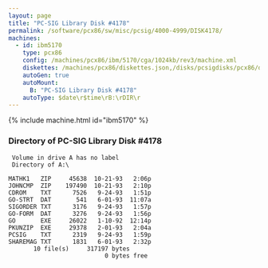 ```yaml
---
layout: page
title: "PC-SIG Library Disk #4178"
permalink: /software/pcx86/sw/misc/pcsig/4000-4999/DISK4178/
machines:
  - id: ibm5170
    type: pcx86
    config: /machines/pcx86/ibm/5170/cga/1024kb/rev3/machine.xml
    diskettes: /machines/pcx86/diskettes.json,/disks/pcsigdisks/pcx86/diskettes.json
    autoGen: true
    autoMount:
      B: "PC-SIG Library Disk #4178"
    autoType: $date\r$time\rB:\rDIR\r
---
```


{% include machine.html id="ibm5170" %}

### Directory of PC-SIG Library Disk #4178

     Volume in drive A has no label
     Directory of A:\

    MATHK1   ZIP     45638  10-21-93   2:06p
    JOHNCMP  ZIP    197490  10-21-93   2:10p
    CDROM    TXT      7526   9-24-93   1:51p
    GO-STRT  DAT       541   6-01-93  11:07a
    SIGORDER TXT      3176   9-24-93   1:57p
    GO-FORM  DAT      3276   9-24-93   1:56p
    GO       EXE     26022   1-10-92  12:14p
    PKUNZIP  EXE     29378   2-01-93   2:04a
    PCSIG    TXT      2319   9-24-93   1:59p
    SHAREMAG TXT      1831   6-01-93   2:32p
           10 file(s)     317197 bytes
                               0 bytes free
